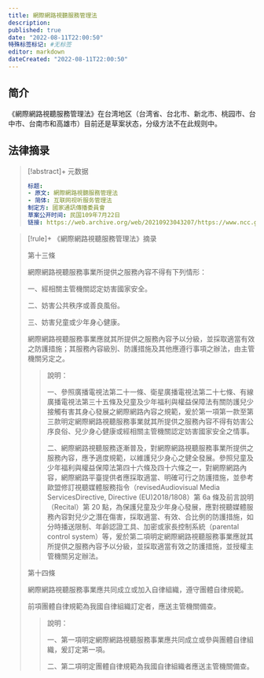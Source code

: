 ```yaml
---
title: 網際網路視聽服務管理法
description:
published: true
date: "2022-08-11T22:00:50"
特殊标签标记: #无标签
editor: markdown
dateCreated: "2022-08-11T22:00:50"
---
```


## 简介

《網際網路視聽服務管理法》在台湾地区（台湾省、台北市、新北市、桃园市、台中市、台南市和高雄市）目前还是草案状态，分级方法不在此规则中。

## 法律摘录

> [!abstract]+ 元数据
>
> ```YAML
> 标题:
> - 原文: 網際網路視聽服務管理法
> - 简体: 互联网视听服务管理法
> 制定方: 國家通訊傳播委員會
> 草案公开时间: 民国109年7月22日
> 链接: https://web.archive.org/web/20210923043207/https://www.ncc.gov.tw/chinese/files/20072/5306_43455_200722_1.pdf
> ```

> [!rule]+ 《網際網路視聽服務管理法》摘录
>
> 第十三條
>
> 網際網路視聽服務事業所提供之服務內容不得有下列情形：
>
> 一、經相關主管機關認定妨害國家安全。
>
> 二、妨害公共秩序或善良風俗。
>
> 三、妨害兒童或少年身心健康。
>
> 網際網路視聽服務事業應就其所提供之服務內容予以分級，並採取適當有效之防護措施；其服務內容級別、防護措施及其他應遵行事項之辦法，由主管機關另定之。
>
> > 說明：
> >
> > 一、參照廣播電視法第二十一條、衛星廣播電視法第二十七條、有線廣播電視法第三十五條及兒童及少年福利與權益保障法有關防護兒少接觸有害其身心發展之網際網路內容之規範，爰於第一項第一款至第三款明定網際網路視聽服務事業就其所提供之服務內容不得有妨害公序良俗、兒少身心健康或經相關主管機關認定妨害國家安全之情事。
> >
> > 二、網際網路視聽服務逐漸普及，對網際網路視聽服務事業所提供之服務內容，應予適度規範，以維護兒少身心之健全發展。參照兒童及少年福利與權益保障法第四十六條及四十六條之一，對網際網路內容，網際網路平臺提供者應採取適當、明確可行之防護措施，並參考歐盟修訂視聽媒體服務指令（revisedAudiovisual Media ServicesDirective, Directive (EU)2018/1808）第 6a 條及前言說明（Recital）第 20 點，為保護兒童及少年身心發展，應對視聽媒體服務內容對兒少之潛在傷害，採取適當、有效、合比例的防護措施，如分時播送限制、年齡認證工具、加密或家長控制系統（parental control system）等，爰於第二項明定網際網路視聽服務事業應就其所提供之服務內容予以分級，並採取適當有效之防護措施，並授權主管機關另定辦法。
>
> 第十四條
>
> 網際網路視聽服務事業應共同成立或加入自律組織，遵守團體自律規範。
>
> 前項團體自律規範為我國自律組織訂定者，應送主管機關備查。
>
> > 說明：
> >
> > 一、第一項明定網際網路視聽服務事業應共同成立或參與團體自律組織，爰訂定第一項。
> >
> > 二、第二項明定團體自律規範為我國自律組織者應送主管機關備查。
